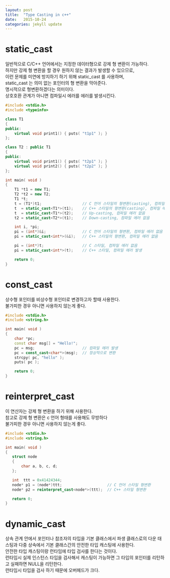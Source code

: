 ```yaml
---
layout: post
title:  "Type Casting in c++"
date:   2015-10-24
categories: jekyll update
---
```

# static\_cast
일반적으로 C/C++ 언어에서는 지정한 데이터형으로 강제 형 변환이 가능하다.  
하지만 강제 형 변환을 할 경우 원하지 않는 결과가 발생할 수 있으므로,  
이런 문제를 미연에 방지하기 하기 위해 static\_cast 를 사용하며,  
static\_cast 는 의미 없는 포인터의 형 변환을 막아준다.  
명시적으로 형변환하겠다는 의미이다.  
상호호환 관계가 아니면 컴파일시 에러를 에러를 발생시킨다.  

```c++
#include <stdio.h>
#include <typeinfo>

class T1
{
public:
    virtual void print1() { puts( "t1p1" ); }
};

class T2 : public T1
{
public:
    virtual void print1() { puts( "t2p1" ); }
    virtual void print2() { puts( "t2p2" ); }
};

int main( void )
{
    T1 *t1 = new T1;
    T2 *t2 = new T2;
    T1 *t;
    t = (T1*)t1;                  // C 언어 스타일의 형변환(casting), 컴파일 에러 없음
    t  = static_cast<T1*>(t1);    // C++ 스타일의 형변환(casting), 컴파일 에러 없음
    t  = static_cast<T1*>(t2);    // Up-casting, 컴파일 에러 없음
    t2 = static_cast<T2*>(t1);    // Down-casting, 컴파일 에러 없음

    int i, *pi;
    pi = (int*)&i;                // C 언어 스타일의 형변환, 컴파일 에러 없음
    pi = static_cast<int*>(&i);   // C++ 스타일의 형변환, 컴파일 에러 없음

    pi = (int*)t;                 // C 스타일, 컴파일 에러 없음
    pi = static_cast<int*>(t);    // C++ 스타일, 컴파일 에러 발생

    return 0;
}

```

# const\_cast
상수형 포인터를 비상수형 포인터로 변경하고자 할때 사용한다.  
불가피한 경우 아니면 사용하지 않는게 좋다.

```c++
#include <stdio.h>
#include <string.h>

int main( void )
{
    char *pc;
    const char msg[] = "Hello!";
    pc = msg;                     // 컴파일 에러 발생
    pc = const_cast<char*>(msg);  // 정상적으로 변환
    strcpy( pc, "hello" );
    puts( pc );

    return 0;
}
```

# reinterpret\_cast
이 연산자는 강제 형 변환을 하기 위해 사용한다.  
참고로 강제 형 변환은 c 언어 형태를 사용해도 무방하다  
불가피한 경우 아니면 사용하지 않는게 좋다.  

```c++
#include <stdio.h>
#include <string.h>

int main( void )
{
   struct node
   {
       char a, b, c, d;
   };

   int  ttt = 0x41424344;
   node* p1 = (node*)ttt;                    // C 언어 스타일 형변환
   node* p2 = reinterpret_cast<node*>(ttt);  // C++ 스타일 형변환

   return 0;
}
```

# dynamic\_cast
상속 관계 안에서 포인터나 참조자의 타입을 기본 클래스에서 파생 클래스로의 다운 태스팅과 다중 상속에서 기본 클래스간의 안전한 타입 캐스팅에 사용한다.  
안전한 타입 캐스팅이랑 런타임에 타입 검사를 한다는 것이다.  
런타임시 실제 인스턴스 타입을 검사해서 캐스팅이 가능하면 그 타입의 포인터를 리턴하고 실패하면 NULL을 리턴한다.  
런타임시 타입을 검사 하기 때문에 오버헤드가 크다.  
